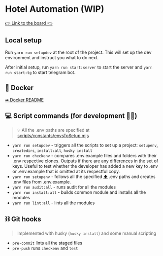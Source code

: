 # Hotel Automation (WIP)

[👉 Link to the board 👈](https://github.com/Quipex/HotelAutomation/projects/1)

## Local setup

Run `yarn run setupdev` at the root of the project. This will set up the dev environment and instruct you what to do
next.

After initial setup, run `yarn run start:server` to start the server and `yarn run start:tg` to start telegram bot.

## 🐳 Docker

[➡ Docker README](.docker/README.md)

## 💻 Script commands (for development 👷‍♂️)

> 💡 All the .env paths are specified at [scripts/constants/envsToSetup.mjs](scripts/constants/envsToSetup.mjs)

- `yarn run setupdev` - triggers all the scripts to set up a project: `setupenv`, `createdirs`, `install:all`, `husky install`
- `yarn run checkenv` - compares .env.example files and folders with their .env respective clones. Outputs if there are
  any differences in the set of keys. Useful to test whether the developer has added a new key to .env or .env.example
  that is omitted at its respectful copy.
- `yarn run setupenv` - follows all the specified [⬆](scripts/constants/envsToSetup.mjs) .env paths and creates .env
  files from .env.example.
- `yarn run audit:all` - runs audit for all the modules
- `yarn run install:all` - builds common module and installs all the modules
- `yarn run lint:all` - lints all the modules

## ⛓ Git hooks

> Implemented with husky (`husky install`) and some manual scripting

- `pre-commit` lints all the staged files
- `pre-push` runs `checkenv` and `test`
